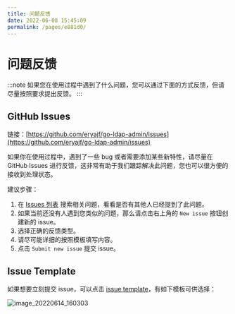 ```yaml
---
title: 问题反馈
date: 2022-06-08 15:45:09
permalink: /pages/e881d0/
---
```


# 问题反馈

:::note
如果您在使用过程中遇到了什么问题，您可以通过下面的方式反馈，但请尽量按照要求提出反馈。
:::

## GitHub Issues

链接：[https://github.com/eryajf/go-ldap-admin/issues](https://github.com/eryajf/go-ldap-admin/issues)

如果你在使用过程中，遇到了一些 bug 或者需要添加某些新特性，请尽量在 GitHub Issues 进行反馈，这非常有助于我们跟踪解决此问题，您也可以很方便的接收到处理状态。

建议步骤：

1. 在 [Issues 列表](https://github.com/eryajf/go-ldap-admin/issues) 搜索相关问题，看看是否有其他人已经提到了此问题。
2. 如果当前还没有人遇到您类似的问题，那么请点击右上角的 `New issue` 按钮创建新的 issue。
3. 选择正确的反馈类型。
4. 请尽可能详细的按照模板填写内容。
5. 点击 `Submit new issue` 提交 issue。

## Issue Template

如果想要立刻提交 issue，可以点击 [issue template](https://github.com/eryajf/go-ldap-admin/issues/new/choose)，有如下模板可供选择：

![image_20220614_160303](/img/image_20220614_160303.png)
